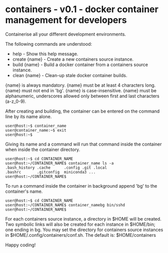 # containers - v0.1 - docker container management for developers

Containerise all your different development environments.

The following commands are understood:
- help          - Show this help message.
- create {name} - Create a new containers source instance.
- build {name}  - Build a docker container from a containers source instance.
- clean {name}  - Clean-up stale docker container builds.

{name} is always mandatory.
{name} must be at least 4 characters long.
{name} must not end in 'bg'.
{name} is case-insensitive.
{name} must be alphanumeric, underscores allowed only between first and last characters (a-z_0-9).

After creating and building, the container can be entered on the command line by its name alone.

```
user@host:~$ container_name
user@container_name:~$ exit
user@host:~$
```

Giving its name and a command will run that command inside the container when inside the container directory.

```
user@host:~$ cd CONTAINER_NAME
user@host:~/CONTAINER_NAME$ container_name ls -a
.bash_history .cache      .config .git .local
.bashrc       .gitconfig  miniconda3 ...
user@host:~/CONTAINER_NAME$
```

To run a command inside the container in background append 'bg' to the container's name.

```
user@host:~$ cd CONTAINER_NAME
user@host:~/CONTAINER_NAME$ container_namebg bin/sshd
user@host:~/CONTAINER_NAME$
```

For each containers source instance, a directory in $HOME will be created.
Two symbolic links will also be created for each instance in $HOME/bin; one ending in bg.
You may set the directory for containers source instances in $HOME/.config/containers/conf.sh.
The default is: $HOME/containers

Happy coding!
